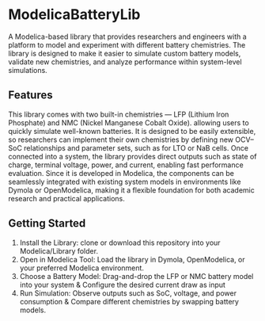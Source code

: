 # ModelicaBatteryLib
A Modelica-based library that provides researchers and engineers with a platform to model and experiment with different battery chemistries.
The library is designed to make it easier to simulate custom battery models, validate new chemistries, and analyze performance within system-level simulations.

## Features
This library comes with two built-in chemistries — LFP (Lithium Iron Phosphate) and NMC (Nickel Manganese Cobalt Oxide). allowing users to quickly simulate well-known batteries. It is designed to be easily extensible, so researchers can implement their own chemistries by defining new OCV–SoC relationships and parameter sets, such as for LTO or NaB cells. Once connected into a system, the library provides direct outputs such as state of charge, terminal voltage, power, and current, enabling fast performance evaluation. Since it is developed in Modelica, the components can be seamlessly integrated with existing system models in environments like Dymola or OpenModelica, making it a flexible foundation for both academic research and practical applications.

## Getting Started
1. Install the Library: clone or download this repository into your Modelica/Library folder.
2. Open in Modelica Tool: Load the library in Dymola, OpenModelica, or your preferred Modelica environment.
3. Choose a Battery Model: Drag-and-drop the LFP or NMC battery model into your system & Configure the desired current draw as input
4. Run Simulation: Observe outputs such as SoC, voltage, and power consumption & Compare different chemistries by swapping battery models.
